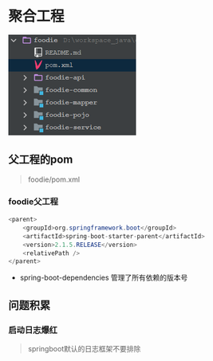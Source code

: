 # 聚合工程

![image.png](./assets/image.png)

## 父工程的pom

> foodie/pom.xml

### foodie父工程

```java
<parent>
    <groupId>org.springframework.boot</groupId>
    <artifactId>spring-boot-starter-parent</artifactId>
    <version>2.1.5.RELEASE</version>
    <relativePath />
</parent>
```

* spring-boot-dependencies  管理了所有依赖的版本号

## 问题积累

### 启动日志爆红

> springboot默认的日志框架不要排除
